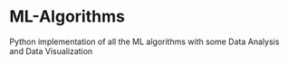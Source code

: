 # ML-Algorithms
Python implementation of all the ML algorithms with some Data Analysis and Data Visualization

